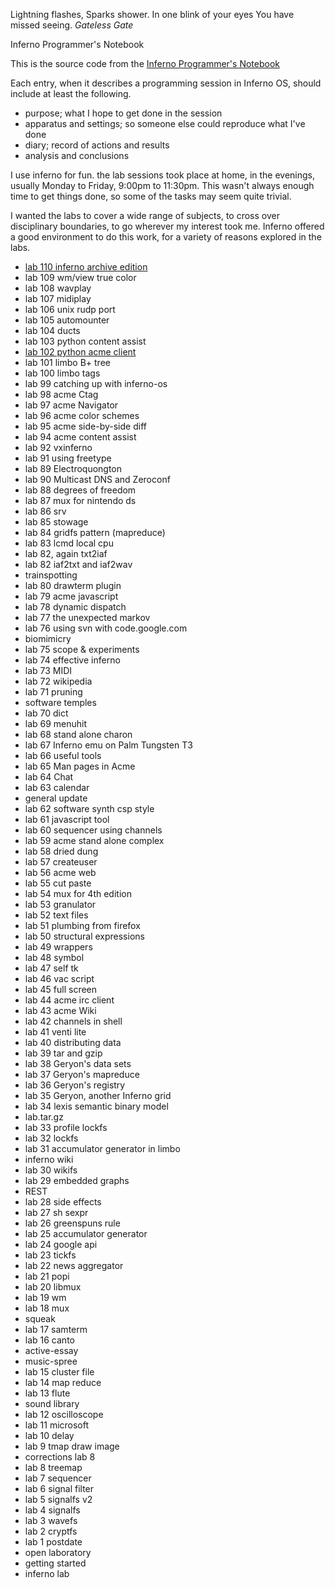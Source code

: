 Lightning flashes, Sparks shower. In one blink of your eyes You have missed seeing. *Gateless Gate*

Inferno Programmer's Notebook

This is the source code from the [Inferno Programmer's Notebook](http://ipn.caerwyn/com)

Each entry, when it describes a programming session in Inferno OS, should include at least the following.

- purpose; what I hope to get done in the session
- apparatus and settings; so someone else could reproduce what I've done
- diary; record of actions and results
- analysis and conclusions

I use inferno for fun. the lab sessions took place at home, in the evenings, usually Monday to Friday, 9:00pm to 11:30pm. This wasn't always enough time to get things done, so some of the tasks may seem quite trivial.

I wanted the labs to cover a wide range of subjects, to cross over disciplinary boundaries, to go wherever my interest took me. Inferno offered a good environment to do this work, for a variety of reasons explored in the labs.


* [lab 110 inferno archive edition](110/README.md)
* lab 109 wm/view true color
* lab 108 wavplay
* lab 107 midiplay
* lab 106 unix rudp port
* lab 105 automounter
* lab 104 ducts
* lab 103 python content assist
* [lab 102 python acme client](102)
* lab 101 limbo B+ tree
* lab 100 limbo tags
* lab 99 catching up with inferno-os
* lab 98 acme Ctag
* lab 97 acme Navigator
* lab 96 acme color schemes
* lab 95 acme side-by-side diff
* lab 94 acme content assist
* lab 92 vxinferno
* lab 91 using freetype
* lab 89 Electroquongton
* lab 90 Multicast DNS and Zeroconf
* lab 88 degrees of freedom
* lab 87 mux for nintendo ds
* lab 86 srv
* lab 85 stowage
* lab 84 gridfs pattern (mapreduce)
* lab 83 lcmd local cpu
* lab 82, again txt2iaf
* lab 82 iaf2txt and iaf2wav
* trainspotting
* lab 80 drawterm plugin
* lab 79 acme javascript
* lab 78 dynamic dispatch
* lab 77 the unexpected markov
* lab 76 using svn with code.google.com
* biomimicry
* lab 75 scope & experiments
* lab 74 effective inferno
* lab 73 MIDI
* lab 72 wikipedia
* lab 71 pruning
* software temples
* lab 70 dict
* lab 69 menuhit
* lab 68 stand alone charon
* lab 67 Inferno emu on Palm Tungsten T3
* lab 66 useful tools
* lab 65 Man pages in Acme
* lab 64 Chat
* lab 63 calendar
* general update
* lab 62 software synth csp style
* lab 61 javascript tool
* lab 60 sequencer using channels
* lab 59 acme stand alone complex
* lab 58 dried dung
* lab 57 createuser
* lab 56 acme web
* lab 55 cut paste
* lab 54 mux for 4th edition
* lab 53 granulator
* lab 52 text files
* lab 51 plumbing from firefox
* lab 50 structural expressions
* lab 49 wrappers
* lab 48 symbol
* lab 47 self tk
* lab 46 vac script
* lab 45 full screen
* lab 44 acme irc client
* lab 43 acme Wiki
* lab 42 channels in shell
* lab 41 venti lite
* lab 40 distributing data
* lab 39 tar and gzip
* lab 38 Geryon's data sets
* lab 37 Geryon's mapreduce
* lab 36 Geryon's registry
* lab 35 Geryon, another Inferno grid
* lab 34 lexis semantic binary model
* lab.tar.gz
* lab 33 profile lockfs
* lab 32 lockfs
* lab 31 accumulator generator in limbo
* inferno wiki
* lab 30 wikifs
* lab 29 embedded graphs
* REST
* lab 28 side effects
* lab 27 sh sexpr
* lab 26 greenspuns rule
* lab 25 accumulator generator
* lab 24 google api
* lab 23 tickfs
* lab 22 news aggregator
* lab 21 popi
* lab 20 libmux
* lab 19 wm
* lab 18 mux
* squeak
* lab 17 samterm
* lab 16 canto
* active-essay
* music-spree
* lab 15 cluster file
* lab 14 map reduce
* lab 13 flute
* sound library
* lab 12 oscilloscope
* lab 11 microsoft
* lab 10 delay
* lab 9 tmap draw image
* corrections lab 8
* lab 8 treemap
* lab 7 sequencer
* lab 6 signal filter
* lab 5 signalfs v2
* lab 4 signalfs
* lab 3 wavefs
* lab 2 cryptfs
* lab 1 postdate
* open laboratory
* getting started
* inferno lab